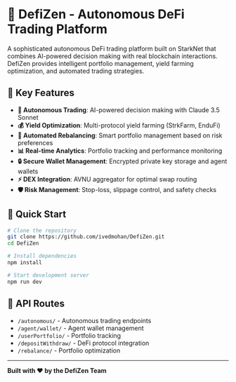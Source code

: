 # 🚀 DefiZen - Autonomous DeFi Trading Platform

A sophisticated autonomous DeFi trading platform built on StarkNet that combines AI-powered decision making with real blockchain interactions. DefiZen provides intelligent portfolio management, yield farming optimization, and automated trading strategies.

## 🌟 Key Features

- **🤖 Autonomous Trading**: AI-powered decision making with Claude 3.5 Sonnet
- **💰 Yield Optimization**: Multi-protocol yield farming (StrkFarm, EnduFi)
- **🔄 Automated Rebalancing**: Smart portfolio management based on risk preferences
- **📊 Real-time Analytics**: Portfolio tracking and performance monitoring
- **🔒 Secure Wallet Management**: Encrypted private key storage and agent wallets
- **⚡ DEX Integration**: AVNU aggregator for optimal swap routing
- **🛡️ Risk Management**: Stop-loss, slippage control, and safety checks

## 🚀 Quick Start

```bash
# Clone the repository
git clone https://github.com/ivedmohan/DefiZen.git
cd DefiZen

# Install dependencies
npm install

# Start development server
npm run dev
```

## 📡 API Routes

- `/autonomous/` - Autonomous trading endpoints
- `/agent/wallet/` - Agent wallet management
- `/userPortfolio/` - Portfolio tracking
- `/depositWithdraw/` - DeFi protocol integration
- `/rebalance/` - Portfolio optimization

---

**Built with ❤️ by the DefiZen Team**
